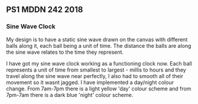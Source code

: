 ## PS1 MDDN 242 2018

### Sine Wave Clock
My design is to have a static sine wave drawn on the canvas with different balls along it, each ball being a unit of time. The distance the balls are along the sine wave relates to the time they represent.

I have got my sine wave clock working as a functioning clock now. Each ball represents a unit of time from smallest to largest - millis to hours and they travel along the sine wave near perfectly, I also had to smooth all of their movement so it wasnt jagged. I have implemented a day/night colour change. From 7am-7pm there is a light yellow 'day' colour scheme and from 7pm-7am there is a dark blue 'night' colour scheme.
